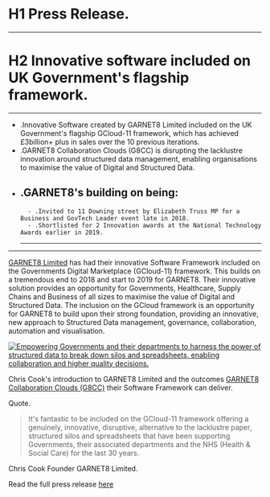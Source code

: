 # H1 Press Release.

---

# H2 Innovative software included on UK Government's flagship framework.

---

- .Innovative Software created by GARNET8 Limited included on the UK Government's flagship GCloud-11 framework, which has achieved £3billion+ plus in sales over the 10 previous iterations.
- .GARNET8 Collaboration Clouds (G8CC) is disrupting the lacklustre innovation around structured data management, enabling organisations to maximise the value of Digital and Structured Data.
- .GARNET8's building on being:
	---
		- .Invited to 11 Downing street by Elizabeth Truss MP for a Business and GovTech Leader event late in 2018.
		- .Shortlisted for 2 Innovation awards at the National Technology Awards earlier in 2019.
	---
---

[GARNET8 Limited](https://garnet8.co.uk/) has had their innovative Software Framework included on the Governments Digital Marketplace (GCloud-11) framework. This builds on a tremendous end to 2018 and start to 2019 for GARNET8. Their innovative solution provides an opportunity for Governments, Healthcare, Supply Chains and Business of all sizes to maximise the value of Digital and Structured Data. The inclusion on the GCloud framework is an opportunity for GARNET8 to build upon their strong foundation, providing an innovative, new approach to Structured Data management, governance, collaboration, automation and visualisation.

[![Empowering Governments and their departments to harness the power of structured data to break down silos and spreadsheets, enabling collaboration and higher quality decisions.](http://img.youtube.com/vi/BSlFWfDDHSc/0.jpg)](http://www.youtube.com/watch?v=BSlFWfDDHSc "Empowering Governments and their departments to harness the power of structured data to break down silos and spreadsheets, enabling collaboration and higher quality decisions.")

Chris Cook's introduction to GARNET8 Limited and the outcomes [GARNET8 Collaboration Clouds (G8CC)](https://collaborationclouds.garnet8.co.uk/) their Software Framework can deliver.

Quote.

> It's fantastic to be included on the GCloud-11 framework offering a genuinely, innovative, disruptive, alternative to the lacklustre paper, structured silos and spreadsheets that have been supporting Governments, their associated departments and the NHS (Health & Social Care) for the last 30 years.

Chris Cook Founder GARNET8 Limited.

Read the full press release [here]()
